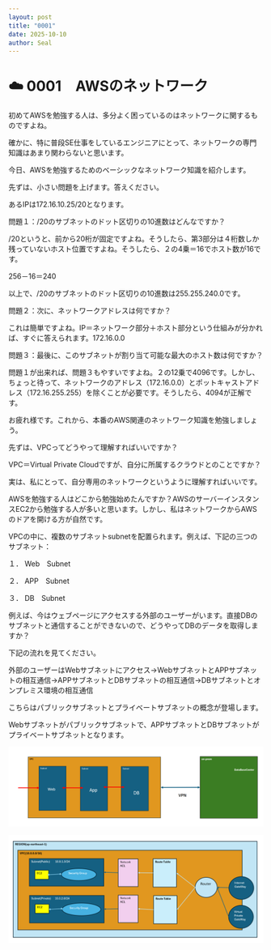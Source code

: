 ```yaml
---
layout: post
title: "0001"
date: 2025-10-10
author: Seal
---
```


# ☁️ 0001　AWSのネットワーク


初めてAWSを勉強する人は、多分よく困っているのはネットワークに関するものですよね。

確かに、特に普段SE仕事をしているエンジニアにとって、ネットワークの専門知識はあまり関わらないと思います。

今日、AWSを勉強するためのベーシックなネットワーク知識を紹介します。

先ずは、小さい問題を上げます。答えください。

あるIPは172.16.10.25/20となります。

問題１：/20のサブネットのドット区切りの10進数はどんなですか？

/20というと、前から20桁が固定ですよね。そうしたら、第3部分は４桁数しか残っていないホスト位置ですよね。そうしたら、２の4乗＝16でホスト数が16です。

256－16＝240

以上で、/20のサブネットのドット区切りの10進数は255.255.240.0です。

問題２：次に、ネットワークアドレスは何ですか？

これは簡単ですよね。IP＝ネットワーク部分＋ホスト部分という仕組みが分かれば、すぐに答えられます。172.16.0.0

問題３：最後に、このサブネットが割り当て可能な最大のホスト数は何ですか？

問題１が出来れば、問題３もやすいですよね。２の12乗で4096です。しかし、ちょっと待って、ネットワークのアドレス（172.16.0.0）とポットキャストアドレス（172.16.255.255）を除くことが必要です。そうしたら、4094が正解です。


お疲れ様です。これから、本番のAWS関連のネットワーク知識を勉強しましょう。

先ずは、VPCってどうやって理解すればいいですか？

VPC＝Virtual Private Cloudですが、自分に所属するクラウドとのことですか？

実は、私にとって、自分専用のネットワークというように理解すればいいです。

AWSを勉強する人はどこから勉強始めたんですか？AWSのサーバーインスタンスEC2から勉強する人が多いと思います。しかし、私はネットワークからAWSのドアを開ける方が自然です。


VPCの中に、複数のサブネットsubnetを配置られます。例えば、下記の三つのサブネット：

１．	Web　Subnet

２．	APP　Subnet

３．	DB　Subnet

例えば、今はウェブページにアクセスする外部のユーザーがいます。直接DBのサブネットと通信することができないので、どうやってDBのデータを取得しますか？

下記の流れを見てください。

外部のユーザーはWebサブネットにアクセス→WebサブネットとAPPサブネットの相互通信→APPサブネットとDBサブネットの相互通信→DBサブネットとオンプレミス環境の相互通信

こちらはパブリックサブネットとプライベートサブネットの概念が登場します。

Webサブネットがパブリックサブネットで、APPサブネットとDBサブネットがプライベートサブネットとなります。


![ネットワーク図]( /assets/images/0001-1.png )

![サブネット通信フロー]( /assets/images/0001-2.png )




